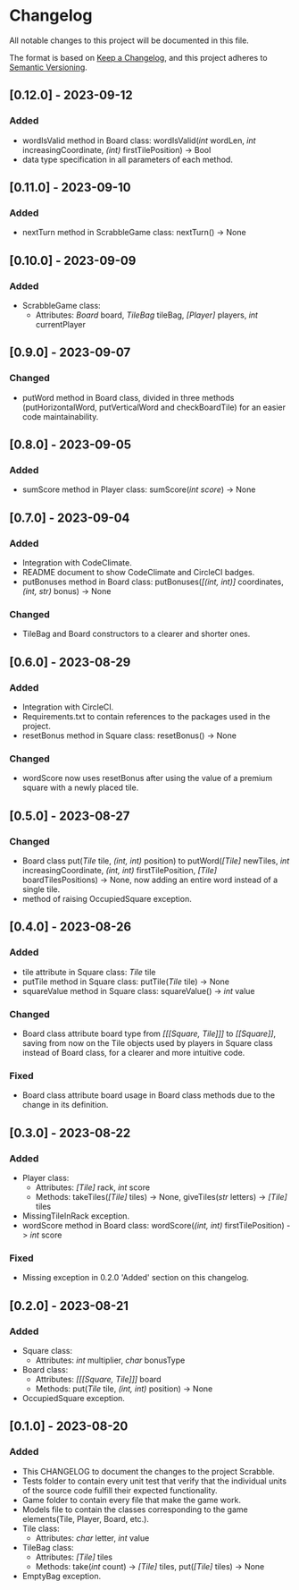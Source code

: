 # Changelog

All notable changes to this project will be documented in this file.

The format is based on [Keep a Changelog](https://keepachangelog.com/en/1.1.0/),
and this project adheres to [Semantic Versioning](https://semver.org/spec/v2.0.0.html).

## [0.12.0] - 2023-09-12

### Added

 - wordIsValid method in Board class: wordIsValid(_int_ wordLen, _int_ increasingCoordinate, _(int)_ firstTilePosition) -> Bool
 - data type specification in all parameters of each method. 

## [0.11.0] - 2023-09-10

### Added

 - nextTurn method in ScrabbleGame class: nextTurn() -> None
   
## [0.10.0] - 2023-09-09

### Added

 - ScrabbleGame class:
   - Attributes: _Board_ board, _TileBag_ tileBag, _[Player]_ players, _int_ currentPlayer

## [0.9.0] - 2023-09-07

### Changed

 - putWord method in Board class, divided in three methods (putHorizontalWord, putVerticalWord and checkBoardTile) for an easier code maintainability.

## [0.8.0] - 2023-09-05

### Added

 - sumScore method in Player class: sumScore(_int score_) -> None

## [0.7.0] - 2023-09-04

### Added

 - Integration with CodeClimate.
 - README document to show CodeClimate and CircleCI badges.
 - putBonuses method in Board class: putBonuses(_[(int, int)]_ coordinates, _(int, str)_ bonus) -> None

### Changed
 
 - TileBag and Board constructors to a clearer and shorter ones.  

## [0.6.0] - 2023-08-29

### Added

 - Integration with CircleCI.
 - Requirements.txt to contain references to the packages used in the project.
 - resetBonus method in Square class: resetBonus() -> None

### Changed

 - wordScore now uses resetBonus after using the value of a premium square with a newly placed tile.

## [0.5.0] - 2023-08-27

### Changed

 - Board class put(_Tile_ tile, _(int, int)_ position) to putWord(_[Tile]_ newTiles, _int_ increasingCoordinate, _(_int_, _int_)_ firstTilePosition, _[Tile]_ boardTilesPositions) -> None, now adding an entire word instead of a single tile.
 - method of raising OccupiedSquare exception.

## [0.4.0] - 2023-08-26

### Added

 - tile attribute in Square class: _Tile_ tile
 - putTile method in Square class: putTile(_Tile_ tile) -> None
 - squareValue method in Square class: squareValue() -> _int_ value

### Changed

 - Board class attribute board type from _[[[Square, Tile]]]_ to _[[Square]]_, saving from now on the Tile objects used by players in Square class instead of Board class, for a clearer and more intuitive code.  

### Fixed

 - Board class attribute board usage in Board class methods due to the change in its definition.

## [0.3.0] - 2023-08-22

### Added

 - Player class:
    - Attributes: _[Tile]_ rack, _int_ score
    - Methods: takeTiles(_[Tile]_ tiles) -> None, giveTiles(_str_ letters) -> _[Tile]_ tiles
 - MissingTileInRack exception.
 - wordScore method in Board class: wordScore(_(int, int)_ firstTilePosition) -> _int_ score 

### Fixed

 - Missing exception in 0.2.0 'Added' section on this changelog.

## [0.2.0] - 2023-08-21

### Added
 
 - Square class:
    - Attributes: _int_ multiplier, _char_ bonusType
 - Board class:
    - Attributes: _[[[Square, Tile]]]_ board
    - Methods: put(_Tile_ tile, _(int, int)_ position) -> None
 - OccupiedSquare exception.

## [0.1.0] - 2023-08-20

### Added

 - This CHANGELOG to document the changes to the project Scrabble.
 - Tests folder to contain every unit test that verify that the individual units of the source code fulfill their expected functionality. 
 - Game folder to contain every file that make the game work.
 - Models file to contain the classes corresponding to the game elements(Tile, Player, Board, etc.).
 - Tile class:
    - Attributes: _char_ letter, _int_ value
 - TileBag class:
    - Attributes: _[Tile]_ tiles
    - Methods: take(_int_ count) -> _[Tile]_ tiles, put(_[Tile]_ tiles) -> None
 - EmptyBag exception.